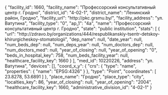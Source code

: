{
    "facility_id": 1660,
    "facility_name": "Профессорский консультативный центр г. Гродно",
    "district_id": "4-02-1",
    "district_name": "Ленинский район, Гродно",
    "facility_url": "http:\/\/pkc.grsmu.by\/",
    "facility_address": "ул. Ватутина",
    "facility_type": "0",
    "ap_1": "4а",
    "name": "Профессорский консультативный центр г. Гродно",
    "state": "public institution",
    "stats": [
        {
            "url": "http:\/\/zdravo.by\/organizations\/444\/respublikanskiy-tsentr-detskoy-khirurgicheskoy-stomatologii",
            "dep_name": null,
            "date_year": null,
            "num_beds_dep": null,
            "num_deps_year": null,
            "num_doctors_dep": null,
            "num_doctors_med": null,
            "year_of_closing": null,
            "year_of_opening": "0",
            "beds_in_hospital_key": 758,
            "num_beds_facility_year": null,
            "healthcare_facility_key": 1660
        }
    ],
    "med_id": 10220226,
    "address": "ул. Ватутина",
    "devices": [],
    "coord_x_y": {
        "crs": {
            "type": "name",
            "properties": {
                "name": "EPSG:4326"
            }
        },
        "type": "Point",
        "coordinates": [
            23.8278,
            53.6891
        ]
    },
    "place_name": "Гродно",
    "place_type": "city",
    "localties_key": 86,
    "year_of_closing": null,
    "year_of_opening": "2004",
    "healthcare_facility_key": 1660,
    "administrative_division_id": "4-02-1"
}